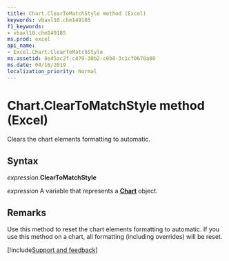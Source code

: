 ```yaml
---
title: Chart.ClearToMatchStyle method (Excel)
keywords: vbaxl10.chm149185
f1_keywords:
- vbaxl10.chm149185
ms.prod: excel
api_name:
- Excel.Chart.ClearToMatchStyle
ms.assetid: 8e45ac2f-c479-30b2-c0b0-3c1cf0670a80
ms.date: 04/16/2019
localization_priority: Normal
---
```



# Chart.ClearToMatchStyle method (Excel)

Clears the chart elements formatting to automatic.


## Syntax

_expression_.**ClearToMatchStyle**

_expression_ A variable that represents a **[Chart](Excel.Chart(object).md)** object.


## Remarks

Use this method to reset the chart elements formatting to automatic. If you use this method on a chart, all formatting (including overrides) will be reset.




[!include[Support and feedback](~/includes/feedback-boilerplate.md)]